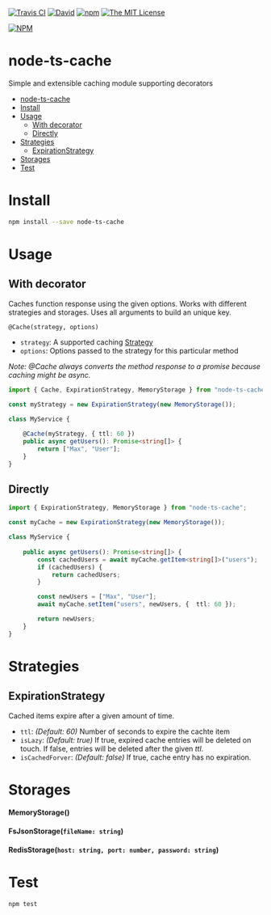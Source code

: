 [![Travis CI](https://img.shields.io/travis/havsar/node-ts-cache.svg)](https://travis-ci.org/havsar/node-ts-cache) 
[![David](https://img.shields.io/david/havsar/node-ts-cache.svg)](https://david-dm.org/havsar/node-ts-cache)
[![npm](https://img.shields.io/npm/v/node-ts-cache.svg)](https://www.npmjs.org/package/node-ts-cache)
[![The MIT License](https://img.shields.io/npm/l/node-ts-cache.svg)](http://opensource.org/licenses/MIT)

[![NPM](https://nodei.co/npm/node-ts-cache.png?downloads=true&downloadRank=true&stars=true)](https://nodei.co/npm/node-ts-cache/)

# node-ts-cache
Simple and extensible caching module supporting decorators

<!-- TOC depthTo:2 -->

- [node-ts-cache](#node-ts-cache)
- [Install](#install)
- [Usage](#usage)
    - [With decorator](#with-decorator)
    - [Directly](#directly)
- [Strategies](#strategies)
    - [ExpirationStrategy](#expirationstrategy)
- [Storages](#storages)
- [Test](#test)

<!-- /TOC -->

# Install
```bash
npm install --save node-ts-cache
```

# Usage
## With decorator
Caches function response using the given options. Works with different strategies and storages. Uses all arguments to build an unique key.

`@Cache(strategy, options)`
- `strategy`: A supported caching [Strategy](#strategies)
- `options`: Options passed to the strategy for this particular method

*Note: @Cache always converts the method response to a promise because caching might be async.* 

```ts
import { Cache, ExpirationStrategy, MemoryStorage } from "node-ts-cache";

const myStrategy = new ExpirationStrategy(new MemoryStorage());

class MyService {
    
    @Cache(myStrategy, { ttl: 60 })
    public async getUsers(): Promise<string[]> {
        return ["Max", "User"];
    }
}
```

## Directly
```ts
import { ExpirationStrategy, MemoryStorage } from "node-ts-cache";

const myCache = new ExpirationStrategy(new MemoryStorage());

class MyService {
    
    public async getUsers(): Promise<string[]> {
        const cachedUsers = await myCache.getItem<string[]>("users");
        if (cachedUsers) {
            return cachedUsers;
        }

        const newUsers = ["Max", "User"];
        await myCache.setItem("users", newUsers, {  ttl: 60 });

        return newUsers;
    }
}
```

# Strategies
## ExpirationStrategy
Cached items expire after a given amount of time.

 - `ttl`: *(Default: 60)* Number of seconds to expire the cachte item
 - `isLazy`: *(Default: true)* If true, expired cache entries will be deleted on touch. If false, entries will be deleted after the given *ttl*.
 - `isCachedForver`: *(Default: false)* If true, cache entry has no expiration.

# Storages
#### MemoryStorage()
#### FsJsonStorage(`fileName: string`)
#### RedisStorage(`host: string, port: number, password: string`)


# Test
```bash
npm test
```